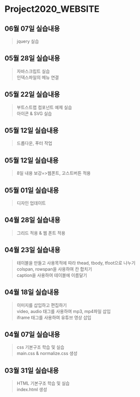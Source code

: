 # Project2020_WEBSITE
## 06월 07일 실습내용
>jquery 실습
## 05월 28일 실습내용
>자바스크립트 실습<br>
인덱스파일의 메뉴 연결
## 05월 22일 실습내용
>부트스트랩 컴포넌트 예제 실습 <br>
아이콘 & SVG 실습
## 05월 12일 실습내용
>드롭다운, 푸터 작업
## 05월 12일 실습내용
>8일 내용 보강=>웹폰트, 고스트버튼 적용
## 05월 01일 실습내용
>디자인 업데이트
## 04월 28일 실습내용
>그리드 적용 & 웹 폰트 적용
## 04월 23일 실습내용
>테이블을 만들고 사용목적에 따라 thead, tbody, tfoot으로 나누기<br>
>colspan, rowspan을 사용하여 칸 합치기<br>
>caption을 사용하여 테이블에 이름달기
## 04월 18일 실습내용
>이미지를 삽입하고 편집하기<br>
>video, audio 태그를 사용하여 mp3, mp4파일 삽입<br>
>iframe 태그를 사용하여 유튜브 영상 삽입
## 04월 07일 실습내용
>css 기본구조 학습 및 실습 <br>
main.css & normalize.css 생성
## 03월 31일 실습내용
>HTML 기본구조 학습 및 실습 <br>
index.html 생성